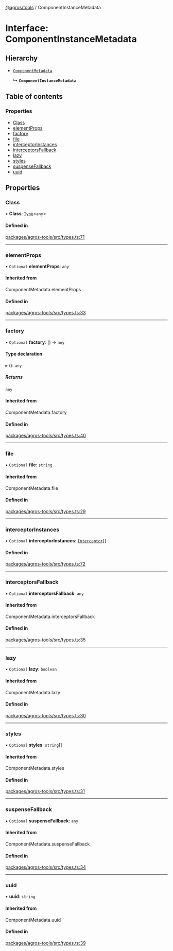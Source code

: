 [@agros/tools](../index.md) / ComponentInstanceMetadata

# Interface: ComponentInstanceMetadata

## Hierarchy

- [`ComponentMetadata`](../index.md#componentmetadata)

  ↳ **`ComponentInstanceMetadata`**

## Table of contents

### Properties

- [Class](ComponentInstanceMetadata.md#class)
- [elementProps](ComponentInstanceMetadata.md#elementprops)
- [factory](ComponentInstanceMetadata.md#factory)
- [file](ComponentInstanceMetadata.md#file)
- [interceptorInstances](ComponentInstanceMetadata.md#interceptorinstances)
- [interceptorsFallback](ComponentInstanceMetadata.md#interceptorsfallback)
- [lazy](ComponentInstanceMetadata.md#lazy)
- [styles](ComponentInstanceMetadata.md#styles)
- [suspenseFallback](ComponentInstanceMetadata.md#suspensefallback)
- [uuid](ComponentInstanceMetadata.md#uuid)

## Properties

### <a id="class" name="class"></a> Class

• **Class**: [`Type`](../index.md#type)<`any`\>

#### Defined in

[packages/agros-tools/src/types.ts:71](https://github.com/agrosjs/agros/blob/ba87555/packages/agros-tools/src/types.ts#L71)

___

### <a id="elementprops" name="elementprops"></a> elementProps

• `Optional` **elementProps**: `any`

#### Inherited from

ComponentMetadata.elementProps

#### Defined in

[packages/agros-tools/src/types.ts:33](https://github.com/agrosjs/agros/blob/ba87555/packages/agros-tools/src/types.ts#L33)

___

### <a id="factory" name="factory"></a> factory

• `Optional` **factory**: () => `any`

#### Type declaration

▸ (): `any`

##### Returns

`any`

#### Inherited from

ComponentMetadata.factory

#### Defined in

[packages/agros-tools/src/types.ts:40](https://github.com/agrosjs/agros/blob/ba87555/packages/agros-tools/src/types.ts#L40)

___

### <a id="file" name="file"></a> file

• `Optional` **file**: `string`

#### Inherited from

ComponentMetadata.file

#### Defined in

[packages/agros-tools/src/types.ts:29](https://github.com/agrosjs/agros/blob/ba87555/packages/agros-tools/src/types.ts#L29)

___

### <a id="interceptorinstances" name="interceptorinstances"></a> interceptorInstances

• `Optional` **interceptorInstances**: [`Interceptor`](Interceptor.md)[]

#### Defined in

[packages/agros-tools/src/types.ts:72](https://github.com/agrosjs/agros/blob/ba87555/packages/agros-tools/src/types.ts#L72)

___

### <a id="interceptorsfallback" name="interceptorsfallback"></a> interceptorsFallback

• `Optional` **interceptorsFallback**: `any`

#### Inherited from

ComponentMetadata.interceptorsFallback

#### Defined in

[packages/agros-tools/src/types.ts:35](https://github.com/agrosjs/agros/blob/ba87555/packages/agros-tools/src/types.ts#L35)

___

### <a id="lazy" name="lazy"></a> lazy

• `Optional` **lazy**: `boolean`

#### Inherited from

ComponentMetadata.lazy

#### Defined in

[packages/agros-tools/src/types.ts:30](https://github.com/agrosjs/agros/blob/ba87555/packages/agros-tools/src/types.ts#L30)

___

### <a id="styles" name="styles"></a> styles

• `Optional` **styles**: `string`[]

#### Inherited from

ComponentMetadata.styles

#### Defined in

[packages/agros-tools/src/types.ts:31](https://github.com/agrosjs/agros/blob/ba87555/packages/agros-tools/src/types.ts#L31)

___

### <a id="suspensefallback" name="suspensefallback"></a> suspenseFallback

• `Optional` **suspenseFallback**: `any`

#### Inherited from

ComponentMetadata.suspenseFallback

#### Defined in

[packages/agros-tools/src/types.ts:34](https://github.com/agrosjs/agros/blob/ba87555/packages/agros-tools/src/types.ts#L34)

___

### <a id="uuid" name="uuid"></a> uuid

• **uuid**: `string`

#### Inherited from

ComponentMetadata.uuid

#### Defined in

[packages/agros-tools/src/types.ts:39](https://github.com/agrosjs/agros/blob/ba87555/packages/agros-tools/src/types.ts#L39)
